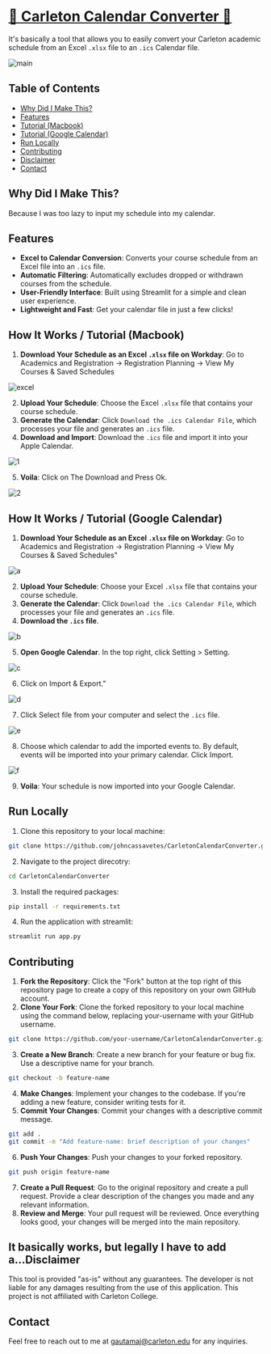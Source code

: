 # [📆 Carleton Calendar Converter 🥏](https://carletoncalendar.streamlit.app/)

It's basically a tool that allows you to easily convert your Carleton academic schedule from an Excel `.xlsx` file to an `.ics` Calendar file.

![main](img/main.gif)

## Table of Contents
- [Why Did I Make This?](#why-did-i-make-this)
- [Features](#features)
- [Tutorial (Macbook)](#how-it-works--tutorial-macbook)
- [Tutorial (Google Calendar)](#how-it-works--tutorial-google-calendar)
- [Run Locally](#run-locally)
- [Contributing](#contributing)
- [Disclaimer](#it-basically-works-but-legally-i-have-to-add-adisclaimer)
- [Contact](#contact)

## Why Did I Make This?

Because I was too lazy to input my schedule into my calendar.

## Features

- **Excel to Calendar Conversion**: Converts your course schedule from an Excel file into an `.ics` file.
- **Automatic Filtering**: Automatically excludes dropped or withdrawn courses from the schedule.
- **User-Friendly Interface**: Built using Streamlit for a simple and clean user experience.
- **Lightweight and Fast**: Get your calendar file in just a few clicks!

## How It Works / Tutorial (Macbook)

1. **Download Your Schedule as an Excel `.xlsx` file on Workday**: Go to Academics and Registration -> Registration Planning -> View My Courses & Saved Schedules

![excel](img/DownloadExcel/1.gif)

2. **Upload Your Schedule**: Choose the Excel `.xlsx` file that contains your course schedule.
3. **Generate the Calendar**: Click `Download the .ics Calendar File`, which processes your file and generates an `.ics` file.
4. **Download and Import**: Download the `.ics` file and import it into your Apple Calendar.

![1](img/HowItWorks/1.gif)

5. **Voila**: Click on The Download and Press Ok.

![2](img/HowItWorks/2.gif)

## How It Works / Tutorial (Google Calendar)

1. **Download Your Schedule as an Excel `.xlsx` file on Workday**: Go to Academics and Registration -> Registration Planning -> View My Courses & Saved Schedules"

![a](img/DownloadExcel/1.gif)

2. **Upload Your Schedule**: Choose your Excel `.xlsx` file that contains your course schedule.
3. **Generate the Calendar**: Click `Download the .ics Calendar File`, which processes your file and generates an `.ics` file.
4. **Download the `.ics` file**.

![b](img/HowItWorks/1.gif)

5. **Open Google Calendar**. In the top right, click Setting > Setting.

![c](img/HowItWorks/Google/1.jpg)

6. Click on Import & Export."

![d](img/HowItWorks/Google/2.jpg)

7. Click Select file from your computer and select the `.ics` file.

![e](img/HowItWorks/Google/3.jpg)

8. Choose which calendar to add the imported events to. By default, events will be imported into your primary calendar. Click Import.

![f](img/HowItWorks/Google/4.jpg)

9. **Voila**: Your schedule is now imported into your Google Calendar.

## Run Locally
1. Clone this repository to your local machine:
```bash
git clone https://github.com/johncassavetes/CarletonCalendarConverter.git
```
2. Navigate to the project direcotry:
```bash
cd CarletonCalendarConverter
```
3. Install the required packages:
```bash
pip install -r requirements.txt
```
4. Run the application with streamlit:
```bash
streamlit run app.py
```

## Contributing
1. **Fork the Repository**: Click the "Fork" button at the top right of this repository page to create a copy of this repository on your own GitHub account.
2. **Clone Your Fork**: Clone the forked repository to your local machine using the command below, replacing your-username with your GitHub username.
```bash
git clone https://github.com/your-username/CarletonCalendarConverter.git
```
3. **Create a New Branch**: Create a new branch for your feature or bug fix. Use a descriptive name for your branch.
```bash
git checkout -b feature-name
```
4. **Make Changes**: Implement your changes to the codebase. If you're adding a new feature, consider writing tests for it.
5. **Commit Your Changes**: Commit your changes with a descriptive commit message.
```bash
git add .
git commit -m "Add feature-name: brief description of your changes"
```
6. **Push Your Changes**: Push your changes to your forked repository.
```bash
git push origin feature-name
```
7. **Create a Pull Request**: Go to the original repository and create a pull request. Provide a clear description of the changes you made and any relevant information.
8. **Review and Merge**: Your pull request will be reviewed. Once everything looks good, your changes will be merged into the main repository.

## It basically works, but legally I have to add a...Disclaimer
This tool is provided "as-is" without any guarantees. The developer is not liable for any damages resulting from the use of this application. This project is not affiliated with Carleton College. 

## Contact
Feel free to reach out to me at gautamaj@carleton.edu for any inquiries.
